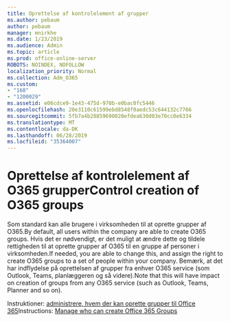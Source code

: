 ```yaml
---
title: Oprettelse af kontrolelement af grupper
ms.author: pebaum
author: pebaum
manager: mnirkhe
ms.date: 1/23/2019
ms.audience: Admin
ms.topic: article
ms.prod: office-online-server
ROBOTS: NOINDEX, NOFOLLOW
localization_priority: Normal
ms.collection: Adm_O365
ms.custom:
- "168"
- "1200029"
ms.assetid: e06cdce9-1e43-475d-970b-e0bac0fc5446
ms.openlocfilehash: 20e3110c61599ebd8548f0aedc53c644132c7766
ms.sourcegitcommit: 5fb7a4b28859690020efdea630d03e70cc0e6334
ms.translationtype: MT
ms.contentlocale: da-DK
ms.lasthandoff: 06/28/2019
ms.locfileid: "35364007"
---
```

# <a name="control-creation-of-o365-groups"></a><span data-ttu-id="bd96d-102">Oprettelse af kontrolelement af O365 grupper</span><span class="sxs-lookup"><span data-stu-id="bd96d-102">Control creation of O365 groups</span></span>

<span data-ttu-id="bd96d-103">Som standard kan alle brugere i virksomheden til at oprette grupper af O365.</span><span class="sxs-lookup"><span data-stu-id="bd96d-103">By default, all users within the company are able to create O365 groups.</span></span> <span data-ttu-id="bd96d-104">Hvis det er nødvendigt, er det muligt at ændre dette og tildele rettigheden til at oprette grupper af O365 til en gruppe af personer i virksomheden.</span><span class="sxs-lookup"><span data-stu-id="bd96d-104">If needed, you are able to change this, and assign the right to create O365 groups to a set of people within your company.</span></span> <span data-ttu-id="bd96d-105">Bemærk, at det har indflydelse på oprettelsen af grupper fra enhver O365 service (som Outlook, Teams, planlæggeren og så videre).</span><span class="sxs-lookup"><span data-stu-id="bd96d-105">Note that this will have impact on creation of groups from any O365 service (such as Outlook, Teams, Planner and so on).</span></span>
  
<span data-ttu-id="bd96d-106">Instruktioner: [administrere, hvem der kan oprette grupper til Office 365](https://docs.microsoft.com/office365/admin/create-groups/manage-creation-of-groups)</span><span class="sxs-lookup"><span data-stu-id="bd96d-106">Instructions: [Manage who can create Office 365 Groups](https://docs.microsoft.com/office365/admin/create-groups/manage-creation-of-groups)</span></span>
